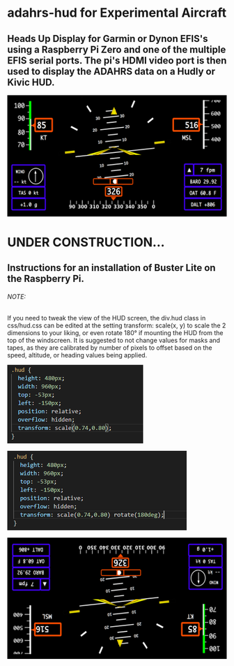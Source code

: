 # adahrs-hud for Experimental Aircraft

## Heads Up Display for Garmin or Dynon EFIS's using a Raspberry Pi Zero and one of the multiple EFIS serial ports. The pi's HDMI video port is then used to display the ADAHRS data on a Hudly or Kivic HUD. 
![Image of hud](https://github.com/N129BZ/adahrs-hud/blob/master/docs/Screenshot20200418.png)

# UNDER CONSTRUCTION...
## Instructions for an installation of Buster Lite on the Raspberry Pi. 

###### NOTE:
If you need to tweak the view of the HUD screen, the div.hud class in css/hud.css can be edited at the setting transform: scale(x, y) to scale the 2 dimensions to your liking, or even rotate 180° if mounting the HUD from the top of the windscreen. It is suggested to not change values for masks and tapes, as they are calibrated by number of pixels to offset based on the speed, altitude, or heading values being applied.

![Image of ScaleSetting](https://github.com/N129BZ/adahrs-hud/blob/master/docs/hudcss1.png)

![Image of ScaleSetting](https://github.com/N129BZ/adahrs-hud/blob/master/docs/hudcss2.png)

![Image of UpsideDown](https://github.com/N129BZ/adahrs-hud/blob/master/docs/Screenshot20200418_ud.png)
